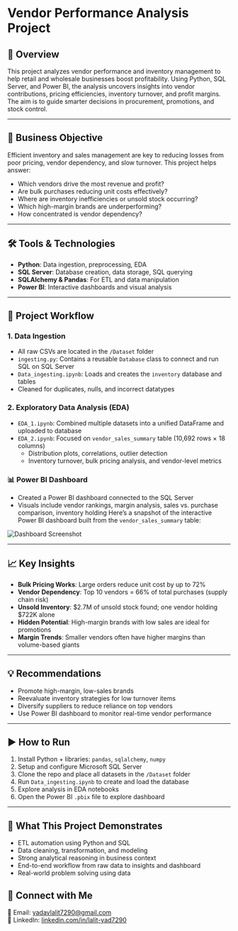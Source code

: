 # Vendor Performance Analysis Project

## 📌 Overview
This project analyzes vendor performance and inventory management to help retail and wholesale businesses boost profitability. Using Python, SQL Server, and Power BI, the analysis uncovers insights into vendor contributions, pricing efficiencies, inventory turnover, and profit margins. The aim is to guide smarter decisions in procurement, promotions, and stock control.

---

## 🧠 Business Objective
Efficient inventory and sales management are key to reducing losses from poor pricing, vendor dependency, and slow turnover. This project helps answer:

- Which vendors drive the most revenue and profit?
- Are bulk purchases reducing unit costs effectively?
- Where are inventory inefficiencies or unsold stock occurring?
- Which high-margin brands are underperforming?
- How concentrated is vendor dependency?

---

## 🛠 Tools & Technologies
- **Python**: Data ingestion, preprocessing, EDA  
- **SQL Server**: Database creation, data storage, SQL querying  
- **SQLAlchemy & Pandas**: For ETL and data manipulation  
- **Power BI**: Interactive dashboards and visual analysis  

---

## 🔁 Project Workflow

### 1. Data Ingestion
- All raw CSVs are located in the `/Dataset` folder
- `ingesting.py`: Contains a reusable `Database` class to connect and run SQL on SQL Server
- `Data_ingesting.ipynb`: Loads and creates the `inventory` database and tables
- Cleaned for duplicates, nulls, and incorrect datatypes

### 2. Exploratory Data Analysis (EDA)
- `EDA_1.ipynb`: Combined multiple datasets into a unified DataFrame and uploaded to database
- `EDA_2.ipynb`: Focused on `vendor_sales_summary` table (10,692 rows × 18 columns)
  - Distribution plots, correlations, outlier detection
  - Inventory turnover, bulk pricing analysis, and vendor-level metrics

###  📊 Power BI Dashboard
- Created a Power BI dashboard connected to the SQL Server
- Visuals include vendor rankings, margin analysis, sales vs. purchase comparison, inventory holding
Here’s a snapshot of the interactive Power BI dashboard built from the `vendor_sales_summary` table:

![Dashboard Screenshot](https://github.com/user-attachments/assets/ebcf09ad-b931-463b-a7c2-89ddabde0665)



---

## 📈 Key Insights

- **Bulk Pricing Works**: Large orders reduce unit cost by up to 72%
- **Vendor Dependency**: Top 10 vendors = 66% of total purchases (supply chain risk)
- **Unsold Inventory**: $2.7M of unsold stock found; one vendor holding $722K alone
- **Hidden Potential**: High-margin brands with low sales are ideal for promotions
- **Margin Trends**: Smaller vendors often have higher margins than volume-based giants

---

## 💡 Recommendations

- Promote high-margin, low-sales brands
- Reevaluate inventory strategies for low turnover items
- Diversify suppliers to reduce reliance on top vendors
- Use Power BI dashboard to monitor real-time vendor performance

---

## ▶️ How to Run

1. Install Python + libraries: `pandas`, `sqlalchemy`, `numpy`
2. Setup and configure Microsoft SQL Server
3. Clone the repo and place all datasets in the `/Dataset` folder
4. Run `Data_ingesting.ipynb` to create and load the database
5. Explore analysis in EDA notebooks
6. Open the Power BI `.pbix` file to explore dashboard

---

## 🧠 What This Project Demonstrates

- ETL automation using Python and SQL
- Data cleaning, transformation, and modeling
- Strong analytical reasoning in business context
- End-to-end workflow from raw data to insights and dashboard
- Real-world problem solving using data

## 🔗 Connect with Me

📧 Email: [yadavlalit7290@gmail.com](mailto:yadavlalit7290@gmail.com)  
💼 LinkedIn: [linkedin.com/in/lalit-yad7290](https://www.linkedin.com/in/lalit-yad7290)

